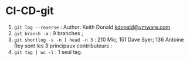 # CI-CD-git
1) `git log --reverse` : Author: Keith Donald <kdonald@vmware.com>
2) `git branch -a` : 9 branches ;
3) `git shortlog -s -n | head -n 3` : 210  Mic; 151  Dave Syer; 136  Antoine Rey sont les 3 principaux contributeurs :
4) `git tag | wc -l` : 1 seul tag.
